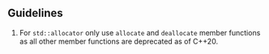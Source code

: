 ## Guidelines

1. For `std::allocator` only use `allocate` and `deallocate` member functions
as all other member functions are deprecated as of C++20.
